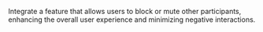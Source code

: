 Integrate a feature that allows users to block or mute other participants, enhancing the overall user experience and minimizing negative interactions.